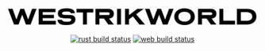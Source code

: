 <p align="center">
<a href="https://westrikworld.com"><img src="client-web/src/static/img/logo.png" alt="westrikworld"></a><br><br>
<a href="https://github.com/westrik/world/actions?query=workflow%3ARust"><img alt="rust build status" src="https://github.com/westrik/world/workflows/Rust/badge.svg"></a>
<a href="https://github.com/westrik/world/actions?query=workflow%3AWeb"><img alt="web build status" src="https://github.com/westrik/world/workflows/Web/badge.svg"></a>
</p>
